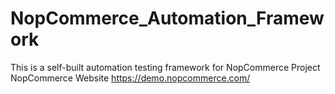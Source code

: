 # NopCommerce_Automation_Framework
This is a self-built automation testing framework for NopCommerce Project
NopCommerce Website
https://demo.nopcommerce.com/
